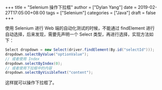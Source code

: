 +++title = "Selenium 操作下拉框"author = ["Dylan Yang"]date = 2019-02-27T17:05:00+08:00tags = ["Selenium"]categories = ["Java"]draft = false+++使用 Selenium 进行 Web 端的自动化测试的时候，不能通过 findElement 进行自动选择，后来发现，需要先声明一个 Select 类型，再进行选择，实现方法如下：```javaSelect dropdown = new Select(driver.findElement(By.id("selectId")));dropdown.selectByValue("optionValue");// 或者使用 Indexdropdown.selectByIndex(0);// 或者使用下拉框中的内容dropdown.selectByVisibleText("content");```这样就可以操作下拉框了。